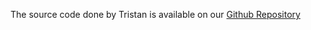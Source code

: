 The source code done by Tristan is available on our [Github
Repository](https://github.com/Sable/McCli)
